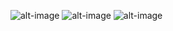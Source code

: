 ![alt-image](https://raw.githubusercontent.com/blessinvarkey/blog/main/images/Dall-e1.png)
![alt-image](https://raw.githubusercontent.com/blessinvarkey/blog/main/images/Dall-e3.png)
![alt-image](https://raw.githubusercontent.com/blessinvarkey/blog/main/images/Dalle2.png)
